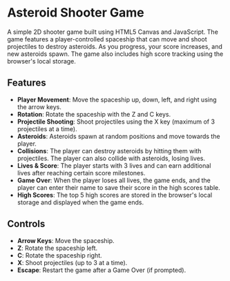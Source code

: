 # Asteroid Shooter Game

A simple 2D shooter game built using HTML5 Canvas and JavaScript. The game features a player-controlled spaceship that can move and shoot projectiles to destroy asteroids. As you progress, your score increases, and new asteroids spawn. The game also includes high score tracking using the browser's local storage.

## Features

- **Player Movement**: Move the spaceship up, down, left, and right using the arrow keys.
- **Rotation**: Rotate the spaceship with the Z and C keys.
- **Projectile Shooting**: Shoot projectiles using the X key (maximum of 3 projectiles at a time).
- **Asteroids**: Asteroids spawn at random positions and move towards the player.
- **Collisions**: The player can destroy asteroids by hitting them with projectiles. The player can also collide with asteroids, losing lives.
- **Lives & Score**: The player starts with 3 lives and can earn additional lives after reaching certain score milestones.
- **Game Over**: When the player loses all lives, the game ends, and the player can enter their name to save their score in the high scores table.
- **High Scores**: The top 5 high scores are stored in the browser's local storage and displayed when the game ends.

## Controls

- **Arrow Keys**: Move the spaceship.
- **Z**: Rotate the spaceship left.
- **C**: Rotate the spaceship right.
- **X**: Shoot projectiles (up to 3 at a time).
- **Escape**: Restart the game after a Game Over (if prompted).

